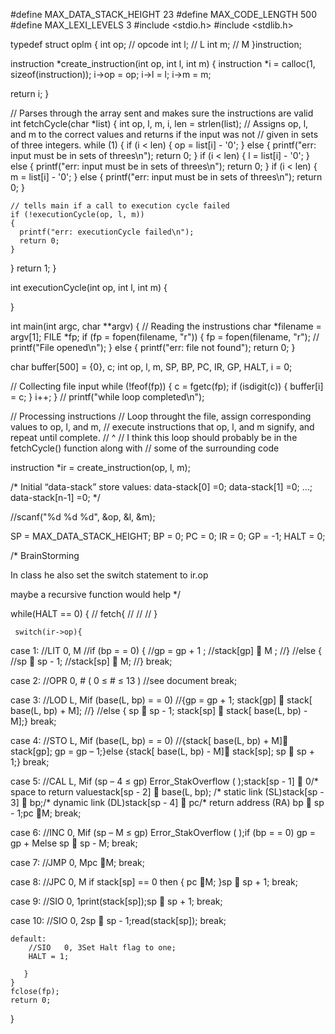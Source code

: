 #define MAX_DATA_STACK_HEIGHT 23
#define MAX_CODE_LENGTH 500
#define MAX_LEXI_LEVELS 3
#include <stdio.h>
#include <stdlib.h>

typedef struct oplm {
    int op;   // opcode
    int  l;   // L
    int  m;   // M
}instruction;

instruction *create_instruction(int op, int l, int m)
{
  instruction *i = calloc(1, sizeof(instruction));
  i->op = op;
  i->l = l;
  i->m = m;

  return i;
}

// Parses through the array sent and makes sure the instructions are valid
int fetchCycle(char *list)
{
  int op, l, m, i, len = strlen(list);
  // Assigns op, l, and m to the correct values and returns if the input was not
  // given in sets of three integers.
  while (1)
  {
    if (i < len)
    {
      op = list[i] - '0';
    }
    else
    {
      printf("err: input must be in sets of threes\n");
      return 0;
    }
    if (i < len)
    {
      l = list[i] - '0';
    }
    else
    {
      printf("err: input must be in sets of threes\n");
      return 0;
    }
    if (i < len)
    {
      m = list[i] - '0';
    }
    else
    {
      printf("err: input must be in sets of threes\n");
      return 0;
    }

    // tells main if a call to execution cycle failed
    if (!executionCycle(op, l, m))
    {
      printf("err: executionCycle failed\n");
      return 0;
    }
  }
  return 1;
}

int executionCycle(int op, int l, int m)
{

}

int main(int argc, char **argv)
{
  // Reading the instrustions
  char *filename = argv[1];
  FILE *fp;
  if (fp = fopen(filename, "r"))
  {
    fp = fopen(filename, "r");
    // printf("File opened\n");
  }
  else
  {
    printf("err: file not found");
    return 0;
  }

  char buffer[500] = {0}, c;
  int op, l, m, SP, BP, PC, IR, GP, HALT, i = 0;

  // Collecting file input
  while (!feof(fp))
  {
    c = fgetc(fp);
    if (isdigit(c))
    {
      buffer[i] = c;
    }
    i++;
  }
  // printf("while loop completed\n");

  // Processing instructions
  // Loop throught the file, assign corresponding values to op, l, and m,
  // execute instructions that op, l, and m signify, and repeat until complete.
  //   ^
  //   I think this loop should probably be in the fetchCycle() function along with
  //   some of the surrounding code


  instruction *ir = create_instruction(op, l, m);

  /*
  Initial “data-stack” store values:
  data-stack[0] =0;
  data-stack[1] =0;
  ...;
  data-stack[n-1] =0;
  */

  //scanf("%d %d %d", &op, &l, &m);

  SP = MAX_DATA_STACK_HEIGHT;
  BP = 0;
  PC = 0;
  IR  = 0;
  GP = -1;
  HALT = 0;

  /*
  BrainStorming

  In class he also set the switch statement to ir.op

  maybe a recursive function would help
  */

  while(HALT == 0)
  {
     // fetch{
     //
     //
     // }

     switch(ir->op){

   case 1:
       //LIT    0, M
       //if (bp = = 0) {
       //gp = gp + 1 ;
       //stack[gp]  M ;
       //}
       //else {
       //sp  sp - 1;
       //stack[sp]  M;
       //}
    break;

   case 2:
       //OPR 0, #   ( 0  ≤  #  ≤  13 )
       //see document
    break;

   case 3:
       //LOD   L, Mif (base(L, bp) = = 0)
       //{gp = gp + 1; stack[gp]  stack[ base(L, bp) + M];
       //}
       //else   { sp   sp - 1; stack[sp]  stack[ base(L, bp) - M];}
    break;

   case 4:
       //STO L, Mif (base(L, bp) = = 0)
       //{stack[ base(L, bp) + M] stack[gp]; gp = gp – 1;}else   {stack[ base(L, bp) - M] stack[sp]; sp  sp + 1;}
    break;

   case 5:
       //CAL   L, Mif (sp – 4 ≤ gp) Error_StakOverflow ( );stack[sp - 1]   0/* space to return valuestack[sp - 2]    base(L, bp); /* static link (SL)stack[sp - 3]   bp;/* dynamic link (DL)stack[sp - 4]   pc/* return address (RA) bp  sp - 1;pc M;
       break;

   case 6:
       //INC    0, Mif (sp – M ≤ gp) Error_StakOverflow ( );if (bp = = 0) gp = gp + Melse sp  sp - M;
       break;

   case 7:
       //JMP   0, Mpc M;
       break;

   case 8:
       //JPC    0, M if stack[sp] == 0 then { pc M; }sp  sp + 1;
       break;

   case 9:
       //SIO 0, 1print(stack[sp]);sp  sp + 1;
       break;

   case 10:
       //SIO   0, 2sp  sp - 1;read(stack[sp]);
       break;

    default:
        //SIO   0, 3Set Halt flag to one;
        HALT = 1;

       }
    }
    fclose(fp);
    return 0;
}
